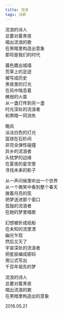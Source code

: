 ```yaml
---
title: 流浪
tags: 诗歌
---
```


流浪的诗人<br>
总要对着黑夜<br>
唱出流浪的歌<br>
在黑暗里构造出意象<br>
那将是我们的时代<br><!--more-->

暮色踱出城墙<br>
荒草上的足迹<br>
被写成历史<br>
黑夜里的灯光<br>
在风中喘息着<br>
微弱的火苗<br>
从一盏灯传到另一盏<br>
时光深处的流浪者<br>
和黑暗一同消失<br>

晚风<br>
淡淡白色的灯光<br>
篮球在石阶间<br>
非完全弹性碰撞<br>
异乡的流浪者<br>
头枕梦的边缘<br>
在夏夜的星空里<br>
寻找未来的影子<br>

从一声问候里听出一个世界<br>
从一个微笑中看到整个春天<br>
拨着月亮的弦<br>
把梦送进那个窗口<br>
孤独的流浪者<br>
在她的梦里唱歌<br>

幻想被折成纸船<br>
在未知的流里漂<br>
幽光乍现<br>
然后又灭了<br>
宇宙深处的流浪者<br>
把星辰编成密码<br>
用公式写出<br>
千百年祖先的梦<br>

流浪的诗人<br>
总要对着黑夜<br>
唱出流浪的歌<br>
在黑暗里构造出的意象<br>

2016.05.21